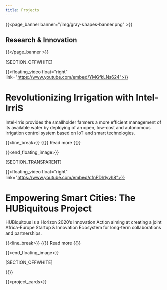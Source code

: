 ```yaml
---
title: Projects
---
```

{{<page_banner banner="/img/gray-shapes-banner.png" >}}
## Research & Innovation
{{</page_banner >}}

[SECTION_OFFWHITE]

{{<floating_video float="right" link="https://www.youtube.com/embed/YMGfkLNs624">}}

# Revolutionizing Irrigation with Intel-IrriS

Intel-Irris provides the smallholder farmers a more efficient management of its available water by deploying of an open, low-cost and autonomous irrigation control system based on IoT and smart technologies.

{{<line_break>}}
{{<button-learn-more link="/projects/intel_iris/" color="blm-orange" >}} Read more {{</button-learn-more>}}

{{<end_floating_image>}}

[SECTION_TRANSPARENT]

 <!-- {{<floating_image image="/projects/hubiquitous/hubiquitous-custom.webp" float="right" width="650px">}}  -->
{{<floating_video float="right" link="https://www.youtube.com/embed/cfnPDh1yvh8">}}

# Empowering Smart Cities: The HUBiquitous Project
HUBiquitous is a Horizon 2020’s Innovation Action aiming at creating a joint Africa-Europe Startup & Innovation Ecosystem for long-term collaborations and partnerships. 

{{<line_break>}}
{{<button-learn-more link="/projects/hubiquitous/" color="blm-orange" >}} Read more {{</button-learn-more>}}

{{<end_floating_image>}}

[SECTION_OFFWHITE]

{{<title>}} Our Projects {{</title>}}

{{<project_cards>}}

<!-- {{<subscribe_section>}} -->